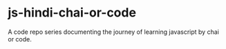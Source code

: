 # js-hindi-chai-or-code
A code repo series documenting the journey of learning javascript by chai or code.
